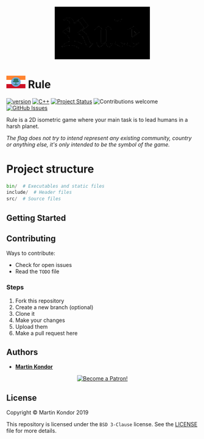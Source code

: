<p align="center">
    <img src="bin/images/logo/logo.png" width="250" style="filter: invert(1);">
</p>

# <img src="bin/images/flag/flag.png" width="50"> Rule

[![version](https://img.shields.io/badge/version-v0.1.0-red.svg)](https://github.com/MartinKondor/Rule) [![C++](https://img.shields.io/badge/C++-17-blue.svg)](https://github.com/MartinKondor/WildTetris) [![Project Status](https://img.shields.io/badge/status-active-brightgreen.svg)](https://github.com/MartinKondor/Rule) ![Contributions welcome](https://img.shields.io/badge/contributions-welcome-brightgreen.svg) [![GitHub Issues](https://img.shields.io/github/issues/MartinKondor/Rule.svg)](https://github.com/MartinKondor/Rule/issues)

Rule is a 2D isometric game where your main task is to lead humans in a harsh planet.

_The flag does not try to intend represent any existing community, country or anything else, it's only intended to be the symbol of the game._

# Project structure

```py
bin/  # Executables and static files
include/  # Header files
src/  # Source files
```

## Getting Started

## Contributing

Ways to contribute:

* Check for open issues
* Read the ```TODO``` file

### Steps

1. Fork this repository
2. Create a new branch (optional)
3. Clone it
4. Make your changes
5. Upload them
6. Make a pull request here

## Authors

* **[Martin Kondor](https://github.com/MartinKondor)**

<p align="center"><a href="https://www.patreon.com/bePatron?u=17006186" data-patreon-widget-type="become-patron-button"><img width="222" class="img-responsive" alt="Become a Patron!" title="Become a Patron!" src="https://martinkondor.github.io/img/become_a_patron_button.png"></a></p>

## License

Copyright &copy; Martin Kondor 2019

This repository is licensed under the ```BSD 3-Clause``` license.
See the [LICENSE](./LICENSE) file for more details.

